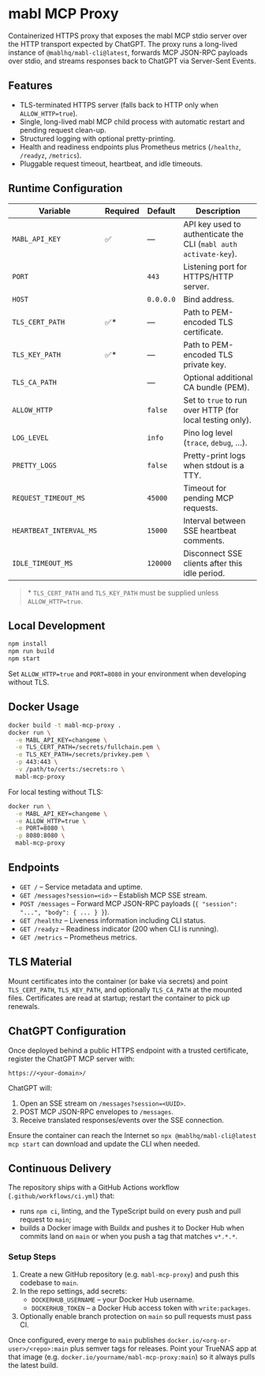 # mabl MCP Proxy

Containerized HTTPS proxy that exposes the mabl MCP stdio server over the HTTP transport expected by ChatGPT. The proxy runs a long-lived instance of `@mablhq/mabl-cli@latest`, forwards MCP JSON-RPC payloads over stdio, and streams responses back to ChatGPT via Server-Sent Events.

## Features
- TLS-terminated HTTPS server (falls back to HTTP only when `ALLOW_HTTP=true`).
- Single, long-lived mabl MCP child process with automatic restart and pending request clean-up.
- Structured logging with optional pretty-printing.
- Health and readiness endpoints plus Prometheus metrics (`/healthz`, `/readyz`, `/metrics`).
- Pluggable request timeout, heartbeat, and idle timeouts.

## Runtime Configuration

| Variable | Required | Default | Description |
|----------|----------|---------|-------------|
| `MABL_API_KEY` | ✅ | — | API key used to authenticate the CLI (`mabl auth activate-key`). |
| `PORT` | | `443` | Listening port for HTTPS/HTTP server. |
| `HOST` | | `0.0.0.0` | Bind address. |
| `TLS_CERT_PATH` | ✅* | — | Path to PEM-encoded TLS certificate. |
| `TLS_KEY_PATH` | ✅* | — | Path to PEM-encoded TLS private key. |
| `TLS_CA_PATH` | | — | Optional additional CA bundle (PEM). |
| `ALLOW_HTTP` | | `false` | Set to `true` to run over HTTP (for local testing only). |
| `LOG_LEVEL` | | `info` | Pino log level (`trace`, `debug`, …). |
| `PRETTY_LOGS` | | `false` | Pretty-print logs when stdout is a TTY. |
| `REQUEST_TIMEOUT_MS` | | `45000` | Timeout for pending MCP requests. |
| `HEARTBEAT_INTERVAL_MS` | | `15000` | Interval between SSE heartbeat comments. |
| `IDLE_TIMEOUT_MS` | | `120000` | Disconnect SSE clients after this idle period. |

> \* `TLS_CERT_PATH` and `TLS_KEY_PATH` must be supplied unless `ALLOW_HTTP=true`.

## Local Development

```bash
npm install
npm run build
npm start
```

Set `ALLOW_HTTP=true` and `PORT=8080` in your environment when developing without TLS.

## Docker Usage

```bash
docker build -t mabl-mcp-proxy .
docker run \
  -e MABL_API_KEY=changeme \
  -e TLS_CERT_PATH=/secrets/fullchain.pem \
  -e TLS_KEY_PATH=/secrets/privkey.pem \
  -p 443:443 \
  -v /path/to/certs:/secrets:ro \
  mabl-mcp-proxy
```

For local testing without TLS:

```bash
docker run \
  -e MABL_API_KEY=changeme \
  -e ALLOW_HTTP=true \
  -e PORT=8080 \
  -p 8080:8080 \
  mabl-mcp-proxy
```

## Endpoints

- `GET /` – Service metadata and uptime.
- `GET /messages?session=<id>` – Establish MCP SSE stream.
- `POST /messages` – Forward MCP JSON-RPC payloads (`{ "session": "...", "body": { ... } }`).
- `GET /healthz` – Liveness information including CLI status.
- `GET /readyz` – Readiness indicator (200 when CLI is running).
- `GET /metrics` – Prometheus metrics.

## TLS Material

Mount certificates into the container (or bake via secrets) and point `TLS_CERT_PATH`, `TLS_KEY_PATH`, and optionally `TLS_CA_PATH` at the mounted files. Certificates are read at startup; restart the container to pick up renewals.

## ChatGPT Configuration

Once deployed behind a public HTTPS endpoint with a trusted certificate, register the ChatGPT MCP server with:

```
https://<your-domain>/
```

ChatGPT will:

1. Open an SSE stream on `/messages?session=<UUID>`.
2. POST MCP JSON-RPC envelopes to `/messages`.
3. Receive translated responses/events over the SSE connection.

Ensure the container can reach the Internet so `npx @mablhq/mabl-cli@latest mcp start` can download and update the CLI when needed.

## Continuous Delivery

The repository ships with a GitHub Actions workflow (`.github/workflows/ci.yml`) that:

- runs `npm ci`, linting, and the TypeScript build on every push and pull request to `main`;
- builds a Docker image with Buildx and pushes it to Docker Hub when commits land on `main` or when you push a tag that matches `v*.*.*`.

### Setup Steps

1. Create a new GitHub repository (e.g. `mabl-mcp-proxy`) and push this codebase to `main`.
2. In the repo settings, add secrets:
   - `DOCKERHUB_USERNAME` – your Docker Hub username.
   - `DOCKERHUB_TOKEN` – a Docker Hub access token with `write:packages`.
3. Optionally enable branch protection on `main` so pull requests must pass CI.

Once configured, every merge to `main` publishes `docker.io/<org-or-user>/<repo>:main` plus semver tags for releases. Point your TrueNAS app at that image (e.g. `docker.io/yourname/mabl-mcp-proxy:main`) so it always pulls the latest build.
